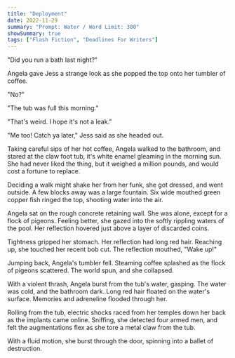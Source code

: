 ```yaml
---
title: "Deployment"
date: 2022-11-29
summary: "Prompt: Water / Word Limit: 300"
showSummary: true
tags: ["Flash Fiction", "Deadlines For Writers"]
---
```


"Did you run a bath last night?"

Angela gave Jess a strange look as she popped the top onto her tumbler of coffee. 

"No?"

"The tub was full this morning."

"That's weird. I hope it's not a leak."

"Me too! Catch ya later," Jess said as she headed out.

Taking careful sips of her hot coffee, Angela walked to the bathroom, and stared at the claw foot tub, it's white enamel gleaming in the morning sun. She had never liked the thing, but it weighed a million pounds, and would cost a fortune to replace.

Deciding a walk might shake her from her funk, she got dressed, and went outside. A few blocks away was a large fountain. Six wide mouthed green copper fish ringed the top, shooting water into the air. 

Angela sat on the rough concrete retaining wall. She was alone, except for a flock of pigeons. Feeling better, she gazed into the softly rippling waters of the pool. Her reflection hovered just above a layer of discarded coins.

Tightness gripped her stomach. Her reflection had long red hair. Reaching up, she touched her recent bob cut. The reflection mouthed, "Wake up!" 

Jumping back, Angela's tumbler fell. Steaming coffee splashed as the flock of pigeons scattered. The world spun, and she collapsed.

With a violent thrash, Angela burst from the tub's water, gasping. The water was cold, and the bathroom dark. Long red hair floated on the water's surface. Memories and adreneline flooded      through her.

Rolling from the tub, electric shocks raced from her temples down her back as the implants came online. Sniffing, she detected four armed men, and felt the augmentations flex as she tore a metal claw from the tub. 

With a fluid motion, she burst through the door, spinning into a ballet of destruction. 

